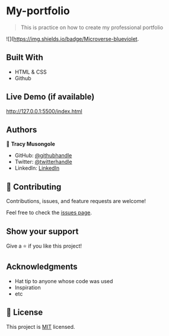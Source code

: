 # My-portfolio
>This is practice on how to create my professional portfolio 

![](https://img.shields.io/badge/Microverse-blueviolet.


## Built With

- HTML & CSS
- Github

## Live Demo (if available)

http://127.0.0.1:5500/index.html


## Authors

👤 **Tracy Musongole**

- GitHub: [@githubhandle](https://github.com/elfin-git)
- Twitter: [@twitterhandle](https://twitter.com/tracy_muso)
- LinkedIn: [LinkedIn](https://linkedin.com/in/tracy-musongole)


## 🤝 Contributing

Contributions, issues, and feature requests are welcome!

Feel free to check the [issues page](../../issues/).

## Show your support

Give a ⭐️ if you like this project!

## Acknowledgments

- Hat tip to anyone whose code was used
- Inspiration
- etc

## 📝 License

This project is [MIT](./MIT.md) licensed.
